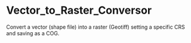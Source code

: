 # Vector_to_Raster_Conversor

Convert a vector (shape file) into a raster (Geotiff) setting a specific CRS and saving as a COG.
